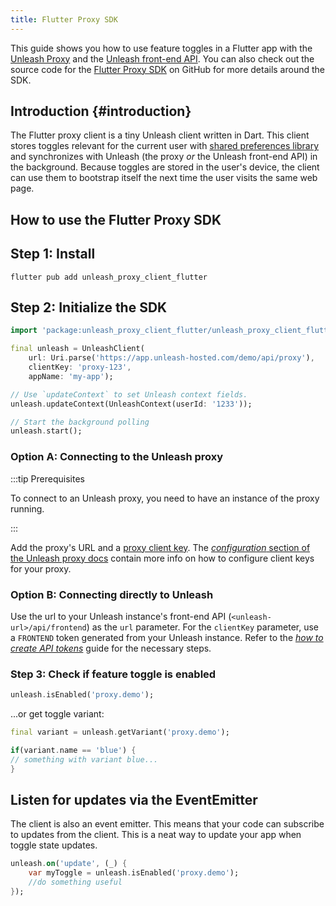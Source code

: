 ```yaml
---
title: Flutter Proxy SDK
---
```


This guide shows you how to use feature toggles in a Flutter app with the [Unleash Proxy](../unleash-proxy.md) and the [Unleash front-end API](../front-end-api). You can also check out the source code for the [Flutter Proxy SDK](https://github.com/unleash/unleash_proxy_client_flutter) on GitHub for more details around the SDK.

## Introduction {#introduction}

The Flutter proxy client is a tiny Unleash client written in Dart. This client stores toggles relevant for the current user with [shared preferences library](https://pub.dev/packages/shared_preferences) and synchronizes with Unleash (the proxy _or_ the Unleash front-end API) in the background. Because toggles are stored in the user's device, the client can use them to bootstrap itself the next time the user visits the same web page.

## How to use the Flutter Proxy SDK

## Step 1: Install

```
flutter pub add unleash_proxy_client_flutter
```

## Step 2: Initialize the SDK

```dart
import 'package:unleash_proxy_client_flutter/unleash_proxy_client_flutter.dart';

final unleash = UnleashClient(
    url: Uri.parse('https://app.unleash-hosted.com/demo/api/proxy'),
    clientKey: 'proxy-123',
    appName: 'my-app');

// Use `updateContext` to set Unleash context fields.
unleash.updateContext(UnleashContext(userId: '1233'));

// Start the background polling
unleash.start();
```

### Option A: Connecting to the Unleash proxy

:::tip Prerequisites

To connect to an Unleash proxy, you need to have an instance of the proxy running.

:::

Add the proxy's URL and a [proxy client key](../api-tokens-and-client-keys.mdx#proxy-client-keys). The [_configuration_ section of the Unleash proxy docs](../unleash-proxy.md#configuration-variables) contain more info on how to configure client keys for your proxy.

### Option B: Connecting directly to Unleash

Use the url to your Unleash instance's front-end API (`<unleash-url>/api/frontend`) as the `url` parameter. For the `clientKey` parameter, use a `FRONTEND` token generated from your Unleash instance. Refer to the [_how to create API tokens_](/how-to/how-to-create-api-tokens) guide for the necessary steps.

### Step 3: Check if feature toggle is enabled

```dart
unleash.isEnabled('proxy.demo');
```

...or get toggle variant:

```dart
final variant = unleash.getVariant('proxy.demo');

if(variant.name == 'blue') {
// something with variant blue...
}
```

## Listen for updates via the EventEmitter

The client is also an event emitter. This means that your code can subscribe to updates from the client. This is a neat way to update your app when toggle state updates.

```dart
unleash.on('update', (_) {
    var myToggle = unleash.isEnabled('proxy.demo');
    //do something useful
});
```
